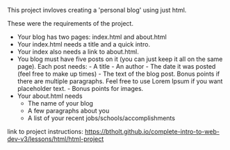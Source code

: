 This project invloves creating a 'personal blog' using just html.

These were the requirements of the project.

- Your blog has two pages: index.html and about.html
- Your index.html needs a title and a quick intro.
- Your index also needs a link to about.html.
- You blog must have five posts on it (you can just keep it all on the same page).
  Each post needs: - A title - An author - The date it was posted (feel free to make up times) - The text of the blog post. Bonus points if there are multiple paragraphs. Feel free to use Lorem Ipsum if you want placeholder text. - Bonus points for images.
- Your about.html needs
  - The name of your blog
  - A few paragraphs about you
  - A list of your recent jobs/schools/accomplishments

link to project instructions: https://btholt.github.io/complete-intro-to-web-dev-v3/lessons/html/html-project
